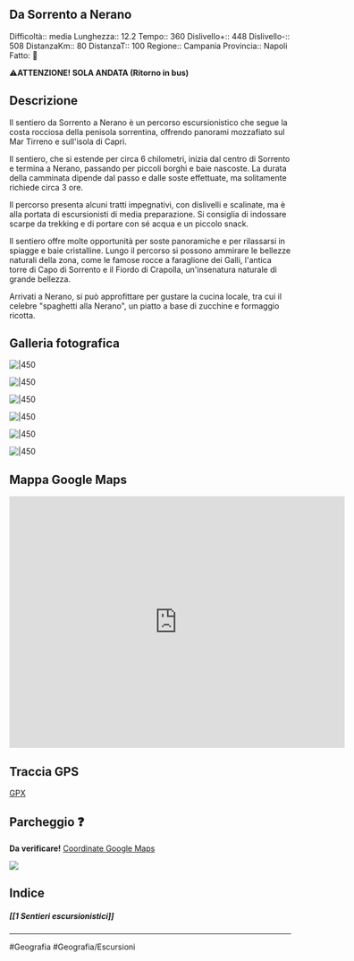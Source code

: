 ## Da Sorrento a Nerano
Difficoltà:: media
Lunghezza::  12.2
Tempo:: 360
Dislivello+:: 448
Dislivello-:: 508
DistanzaKm:: 80
DistanzaT:: 100
Regione:: Campania
Provincia:: Napoli
Fatto: 🔴

⚠️**ATTENZIONE! SOLA ANDATA (Ritorno in bus)**
## Descrizione
Il sentiero da Sorrento a Nerano è un percorso escursionistico che segue la costa rocciosa della penisola sorrentina, offrendo panorami mozzafiato sul Mar Tirreno e sull'isola di Capri.

Il sentiero, che si estende per circa 6 chilometri, inizia dal centro di Sorrento e termina a Nerano, passando per piccoli borghi e baie nascoste. La durata della camminata dipende dal passo e dalle soste effettuate, ma solitamente richiede circa 3 ore.

Il percorso presenta alcuni tratti impegnativi, con dislivelli e scalinate, ma è alla portata di escursionisti di media preparazione. Si consiglia di indossare scarpe da trekking e di portare con sé acqua e un piccolo snack.

Il sentiero offre molte opportunità per soste panoramiche e per rilassarsi in spiagge e baie cristalline. Lungo il percorso si possono ammirare le bellezze naturali della zona, come le famose rocce a faraglione dei Galli, l'antica torre di Capo di Sorrento e il Fiordo di Crapolla, un'insenatura naturale di grande bellezza.

Arrivati a Nerano, si può approfittare per gustare la cucina locale, tra cui il celebre "spaghetti alla Nerano", un piatto a base di zucchine e formaggio ricotta.

## Galleria fotografica
![|450](https://i.imgur.com/GTS2CKS.jpg)

![|450](https://i.imgur.com/uphqZUY.jpg)

![|450](https://i.imgur.com/TNlkIzZ.jpg)

![|450](https://i.imgur.com/fSZ2AcY.jpg)

![|450](https://i.imgur.com/b1p4bdj.jpg)

![|450](https://i.imgur.com/ary2Lgf.jpg)

## Mappa Google Maps
<iframe src="https://www.google.com/maps/embed?pb=!1m18!1m12!1m3!1d12932.55207551514!2d14.348122138011489!3d40.59190647700868!2m3!1f0!2f0!3f0!3m2!1i1024!2i768!4f13.1!3m3!1m2!1s0x133b9c5ede321edf%3A0x9b4fbd31e9e3c4a9!2s80061%20Nerano%20NA!5e0!3m2!1sit!2sit!4v1676383385789!5m2!1sit!2sit" width="600" height="450" style="border:0;" allowfullscreen="" loading="lazy" referrerpolicy="no-referrer-when-downgrade"></iframe>


## Traccia GPS
[GPX](https://drive.google.com/file/d/1TeznL1QQMNTItBs7-EKYccu_n7Gg3B2g/view?usp=share_link)

## Parcheggio ❓
**Da verificare!**
[Coordinate Google Maps](https://goo.gl/maps/RVe585GVhmWmzZj79)

![](https://i.imgur.com/KUIWA9m.png)

## Indice
##### [[1 Sentieri escursionistici]]

---
#Geografia 
#Geografia/Escursioni 